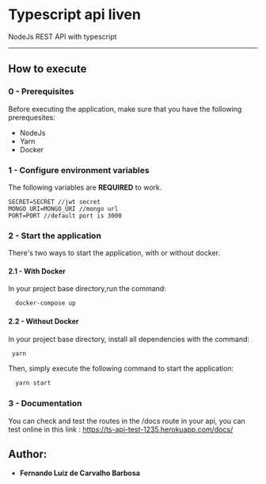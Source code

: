 # Typescript api liven

NodeJs REST API with typescript

---

## How to execute

### 0 - Prerequisites

Before executing the application, make sure that you have the following prerequesites:

- NodeJs
- Yarn
- Docker

### 1 - Configure environment variables

The following variables are **REQUIRED** to work.

```
SECRET=SECRET //jwt secret
MONGO_URI=MONGO_URI //mongo url
PORT=PORT //default port is 3000
```

### 2 - Start the application

There's two ways to start the application, with or without docker.

#### 2.1 - With Docker

In your project base directory,run the command:

```sh
  docker-compose up
```

#### 2.2 - Without Docker

In your project base directory, install all dependencies with the command:

```sh
 yarn
```

Then, simply execute the following command to start the application:

```sh
  yarn start
```

### 3 - Documentation

You can check and test the routes in the /docs route in your api, you can test online in this link : https://ts-api-test-1235.herokuapp.com/docs/

## Author:

- **Fernando Luiz de Carvalho Barbosa**
